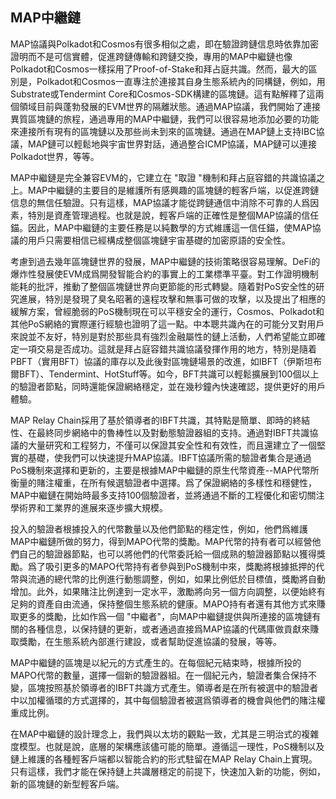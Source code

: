 ## MAP中繼鏈

MAP協議與Polkadot和Cosmos有很多相似之處，即在驗證跨鏈信息時依靠加密證明而不是可信實體，促進跨鏈傳輸和跨鏈交換，專用的MAP中繼鏈也像Polkadot和Cosmos一樣採用了Proof-of-Stake和拜占庭共識。然而，最大的區別是，Polkadot和Cosmos一直專注於連接其自身生態系統內的同構鏈，例如，用Substrate或Tendermint Core和Cosmos-SDK構建的區塊鏈。這有點解釋了這兩個領域目前與蓬勃發展的EVM世界的隔離狀態。通過MAP協議，我們開始了連接異質區塊鏈的旅程，通過專用的MAP中繼鏈，我們可以很容易地添加必要的功能來連接所有現有的區塊鏈以及那些尚未到來的區塊鏈。通過在MAP鏈上支持IBC協議，MAP鏈可以輕鬆地與宇宙世界對話，通過整合ICMP協議，MAP鏈可以連接Polkadot世界，等等。

MAP中繼鏈是完全兼容EVM的，它建立在 "取證 "機制和拜占庭容錯的共識協議之上。MAP中繼鏈的主要目的是維護所有感興趣的區塊鏈的輕客戶端，以促進跨鏈信息的無信任驗證。只有這樣，MAP協議才能從跨鏈通信中消除不可靠的人爲因素，特別是資產管理過程。也就是說，輕客戶端的正確性是整個MAP協議的信任錨。因此，MAP中繼鏈的主要任務是以純數學的方式維護這一信任錨，使MAP協議的用戶只需要相信已經構成整個區塊鏈宇宙基礎的加密原語的安全性。

考慮到過去幾年區塊鏈世界的發展，MAP中繼鏈的技術策略很容易理解。DeFi的爆炸性發展使EVM成爲開發智能合約的事實上的工業標準平臺。對工作證明機制能耗的批評，推動了整個區塊鏈世界向更節能的形式轉變。隨着對PoS安全性的研究進展，特別是發現了臭名昭著的遠程攻擊和無事可做的攻擊，以及提出了相應的緩解方案，曾經脆弱的PoS機制現在可以平穩安全的運行，Cosmos、Polkadot和其他PoS網絡的實際運行經驗也證明了這一點。中本聰共識內在的可能分叉對用戶來說並不友好，特別是對於那些具有強烈金融屬性的鏈上活動，人們希望能立即確定一項交易是否成功。這就是拜占庭容錯共識協議發揮作用的地方，特別是隨着PBFT（實用BFT）協議的庫存以及此後對區塊鏈場景的改進，如IBFT（伊斯坦布爾BFT）、Tendermint、HotStuff等。如今，BFT共識可以輕鬆擴展到100個以上的驗證者節點，同時還能保證網絡穩定，並在幾秒鐘內快速確認，提供更好的用戶體驗。

MAP Relay Chain採用了基於領導者的IBFT共識，其特點是簡單、即時的終結性、在最終同步網絡中的魯棒性以及對動態驗證器組的支持。通過對IBFT共識協議的大量研究和工程努力，不僅可以保證其安全性和有效性，而且還建立了一個堅實的基礎，使我們可以快速提升MAP協議。IBFT協議所需的驗證者集合是通過PoS機制來選擇和更新的，主要是根據MAP中繼鏈的原生代幣資產--MAP代幣所衡量的賭注權重，在所有候選驗證者中選擇。爲了保證網絡的多樣性和穩健性，MAP中繼鏈在開始時最多支持100個驗證者，並將通過不斷的工程優化和密切關注學術界和工業界的進展來逐步擴大規模。

投入的驗證者根據投入的代幣數量以及他們節點的穩定性，例如，他們爲維護MAP中繼鏈所做的努力，得到MAPO代幣的獎勵。MAP代幣的持有者可以經營他們自己的驗證器節點，也可以將他們的代幣委託給一個成熟的驗證器節點以獲得獎勵。爲了吸引更多的MAPO代幣持有者參與到PoS機制中來，獎勵將根據抵押的代幣與流通的總代幣的比例進行動態調整，例如，如果比例低於目標值，獎勵將自動增加。此外，如果賭注比例達到一定水平，激勵將向另一個方向調整，以便始終有足夠的資產自由流通，保持整個生態系統的健康。MAPO持有者還有其他方式來賺取更多的獎勵，比如作爲一個 "中繼者"，向MAP中繼鏈提供與所連接的區塊鏈有關的各種信息，以保持鏈的更新，或者通過直接爲MAP協議的代碼庫做貢獻來賺取獎勵，在生態系統內部進行建設，或者幫助促進協議的發展，等等。

MAP中繼鏈的區塊是以紀元的方式產生的。在每個紀元結束時，根據所投的MAPO代幣的數量，選擇一個新的驗證器組。在一個紀元內，驗證者集合保持不變，區塊按照基於領導者的IBFT共識方式產生。領導者是在所有被選中的驗證者中以加權循環的方式選擇的，其中每個驗證者被選爲領導者的機會與他們的賭注權重成比例。

在MAP中繼鏈的設計理念上，我們與以太坊的觀點一致，尤其是三明治式的複雜度模型。也就是說，底層的架構應該儘可能的簡單。遵循這一理性，PoS機制以及鏈上維護的各種輕客戶端都以智能合約的形式駐留在MAP Relay Chain上實現。只有這樣，我們才能在保持鏈上共識層穩定的前提下，快速加入新的功能，例如，新的區塊鏈的新型輕客戶端。